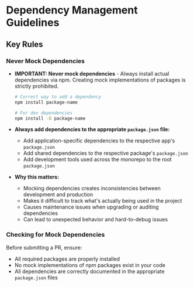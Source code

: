 # Dependency Management Guidelines

## Key Rules

### Never Mock Dependencies

- **IMPORTANT: Never mock dependencies** - Always install actual dependencies via npm. Creating mock implementations of packages is strictly prohibited.

  ```bash
  # Correct way to add a dependency
  npm install package-name

  # For dev dependencies
  npm install -D package-name
  ```

- **Always add dependencies to the appropriate `package.json` file:**

  - Add application-specific dependencies to the respective app's `package.json`
  - Add shared dependencies to the respective package's `package.json`
  - Add development tools used across the monorepo to the root `package.json`

- **Why this matters:**
  - Mocking dependencies creates inconsistencies between development and production
  - Makes it difficult to track what's actually being used in the project
  - Causes maintenance issues when upgrading or auditing dependencies
  - Can lead to unexpected behavior and hard-to-debug issues

### Checking for Mock Dependencies

Before submitting a PR, ensure:

- All required packages are properly installed
- No mock implementations of npm packages exist in your code
- All dependencies are correctly documented in the appropriate `package.json` files
